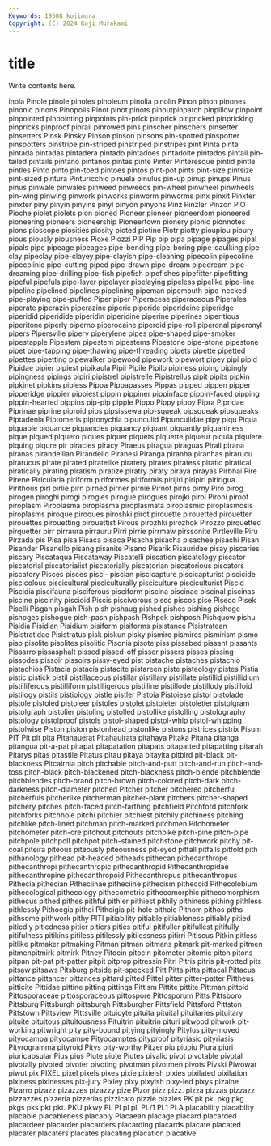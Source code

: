 ```yaml
---
Keywords: 19508 kojimura
Copyright: (C) 2024 Koji Murakami
---
```


# title

Write contents here.



inola Pinole pinole pinoles pinoleum pinolia pinolin Pinon pinon pinones
pinonic pinons Pinopolis Pinot pinot pinots pinoutpinpatch pinpillow pinpoint pinpointed
pinpointing pinpoints pin-prick pinprick pinpricked pinpricking pinpricks pinproof pinrail pinrowed
pins pinscher pinschers pinsetter pinsetters Pinsk Pinsky Pinson pinson pinsons
pin-spotted pinspotter pinspotters pinstripe pin-striped pinstriped pinstripes pint Pinta pinta
pintada pintadas pintadera pintado pintadoes pintadoite pintados pintail pin-tailed pintails
pintano pintanos pintas pinte Pinter Pinteresque pintid pintle pintles Pinto
pinto pin-toed pintoes pintos pint-pot pints pint-size pintsize pint-sized pintura
Pinturicchio pinuela pinulus pin-up pinup pinups Pinus pinus pinwale pinwales
pinweed pinweeds pin-wheel pinwheel pinwheels pin-wing pinwing pinwork pinworks pinworm
pinworms pinx pinxit Pinxter pinxter piny pinyin pinyins pinyl pinyon
pinyons Pinz Pinzler Pinzon PIO Pioche piolet piolets pion pioned
Pioneer pioneer pioneerdom pioneered pioneering pioneers pioneership Pioneertown pionery pionic
pionnotes pions pioscope piosities piosity pioted piotine Piotr piotty pioupiou
pioury pious piously piousness Pioxe Piozzi PIP Pip pip pipa
pipage pipages pipal pipals pipe pipeage pipeages pipe-bending pipe-boring pipe-caulking
pipe-clay pipeclay pipe-clayey pipe-clayish pipe-cleaning pipecolin pipecoline pipecolinic pipe-cutting piped
pipe-drawn pipe-dream pipedream pipe-dreaming pipe-drilling pipe-fish pipefish pipefishes pipefitter pipefitting
pipeful pipefuls pipe-layer pipelayer pipelaying pipeless pipelike pipe-line pipeline pipelined
pipelines pipelining pipeman pipemouth pipe-necked pipe-playing pipe-puffed Piper piper Piperaceae
piperaceous Piperales piperate piperazin piperazine piperic piperide piperideine piperidge piperidid
piperidide piperidin piperidine piperine piperines piperitious piperitone piperly piperno piperocaine
piperoid pipe-roll piperonal piperonyl pipers Pipersville pipery piperylene pipes pipe-shaped
pipe-smoker pipestapple Pipestem pipestem pipestems Pipestone pipe-stone pipestone pipet pipe-tapping
pipe-thawing pipe-threading pipets pipette pipetted pipettes pipetting pipewalker pipewood pipework
pipewort pipey pipi pipid Pipidae pipier pipiest pipikaula Pipil Pipile
Pipilo pipiness piping pipingly pipingness pipings pipiri pipistrel pipistrelle Pipistrellus
pipit pipits pipkin pipkinet pipkins pipless Pippa Pippapasses Pippas pipped
pippen pipper pipperidge pippier pippiest pippin pippiner pippinface pippin-faced pipping
pippin-hearted pippins pip-pip pipple Pippo Pippy pippy Pipra Pipridae Piprinae
piprine piproid pips pipsissewa pip-squeak pipsqueak pipsqueaks Piptadenia Piptomeris piptonychia
pipunculid Pipunculidae pipy piqu Piqua piquable piquance piquancies piquancy piquant
piquantly piquantness pique piqued piquero piques piquet piquets piquette piqueur
piquia piquiere piquing piqure pir piracies piracy Piraeus piragua piraguas
Pirali pirana piranas pirandellian Pirandello Piranesi Piranga piranha piranhas pirarucu
pirarucus pirate pirated piratelike piratery pirates piratess piratic piratical piratically
pirating piratism piratize piratry piraty piraya pirayas Pirbhai Pire Pirene
Piricularia piriform piriformes piriformis pirijiri piripiri piririgua Pirithous pirl pirlie
pirn pirned pirner pirnie Pirnot pirns pirny Piro pirog pirogen
piroghi pirogi pirogies pirogue pirogues pirojki pirol Pironi piroot piroplasm
Piroplasma piroplasma piroplasmata piroplasmic piroplasmosis piroplasms piroque piroques piroshki pirot
pirouette pirouetted pirouetter pirouettes pirouetting pirouettist Pirous pirozhki pirozhok Pirozzo
pirquetted pirquetter pirr pirraura pirrauru Pirri pirrie pirrmaw pirssonite Pirtleville
Piru Pirzada pis Pisa pisa Pisaca pisaca Pisacha pisacha pisachee
pisachi Pisan Pisander Pisanello pisang pisanite Pisano Pisarik Pisauridae pisay
piscaries piscary Piscataqua Piscataway Piscatelli piscation piscatology piscator piscatorial piscatorialist
piscatorially piscatorian piscatorious piscators piscatory Pisces pisces pisci- piscian piscicapture
piscicapturist piscicide piscicolous piscicultural pisciculturally pisciculture pisciculturist Piscid Piscidia piscifauna
pisciferous pisciform piscina piscinae piscinal piscinas piscine piscinity piscioid Piscis
piscivorous pisco piscos pise Piseco Pisek Piselli Pisgah pisgah Pish
pish pishaug pished pishes pishing pishoge pishoges pishogue pish-pash pishpash
Pishpek pishposh Pishquow pishu Pisidia Pisidian Pisidium pisiform pisiforms pisistance
Pisistratean Pisistratidae Pisistratus pisk piskun pisky pismire pismires pismirism pismo
piso pisolite pisolites pisolitic Pisonia pisote piss pissabed pissant pissants
Pissarro pissasphalt pissed pissed-off pisser pissers pisses pissing pissodes pissoir
pissoirs pissy-eyed pist pistache pistaches pistachio pistachios Pistacia pistacia pistacite
pistareen piste pisteology pistes Pistia pistic pistick pistil pistillaceous pistillar
pistillary pistillate pistillid pistillidium pistilliferous pistilliform pistilligerous pistilline pistillode pistillody
pistilloid pistilogy pistils pistiology pistle pistler Pistoia Pistoiese pistol pistolade
pistole pistoled pistoleer pistoles pistolet pistoleter pistoletier pistolgram pistolgraph pistolier
pistoling pistolled pistollike pistolling pistolography pistology pistolproof pistols pistol-shaped pistol-whip
pistol-whipping pistolwise Piston piston pistonhead pistonlike pistons pistrices pistrix Pisum
PIT Pit pit pita Pitahauerat Pitahauirata pitahaya Pitaka Pitana pitanga
pitangua pit-a-pat pitapat pitapatation pitapats pitapatted pitapatting pitarah Pitarys pitas
pitastile Pitatus pitau pitaya pitayita pitbird pit-black pit-blackness Pitcairnia pitch
pitchable pitch-and-putt pitch-and-run pitch-and-toss pitch-black pitch-blackened pitch-blackness pitch-blende pitchblende pitchblendes
pitch-brand pitch-brown pitch-colored pitch-dark pitch-darkness pitch-diameter pitched Pitcher pitcher pitchered
pitcherful pitcherfuls pitcherlike pitcherman pitcher-plant pitchers pitcher-shaped pitchery pitches pitch-faced
pitch-farthing pitchfield Pitchford pitchfork pitchforks pitchhole pitchi pitchier pitchiest pitchily
pitchiness pitching pitchlike pitch-lined pitchman pitch-marked pitchmen Pitchometer pitchometer pitch-ore
pitchout pitchouts pitchpike pitch-pine pitch-pipe pitchpole pitchpoll pitchpot pitch-stained pitchstone
pitchwork pitchy pit-coal piteira piteous piteously piteousness pit-eyed pitfall pitfalls
pitfold pith pithanology pithead pit-headed pitheads pithecan pithecanthrope pithecanthropi pithecanthropic
pithecanthropid Pithecanthropidae pithecanthropine pithecanthropoid Pithecanthropus pithecanthropus Pithecia pithecian Pitheciinae pitheciine
pithecism pithecoid Pithecolobium pithecological pithecology pithecometric pithecomorphic pithecomorphism pithecus pithed
pithes pithful pithier pithiest pithily pithiness pithing pithless pithlessly Pithoegia
pithoi Pithoigia pit-hole pithole Pithom pithos piths pithsome pithwork pithy
PITI pitiability pitiable pitiableness pitiably pitied pitiedly pitiedness pitier pitiers
pities pitiful pitifuller pitifullest pitifully pitifulness pitikins pitiless pitilessly pitilessness
pitirri Pitiscus Pitkin pitless pitlike pitmaker pitmaking Pitman pitman pitmans
pitmark pit-marked pitmen pitmenpitmirk pitmirk Pitney Pitocin pitocin pitometer pitomie
piton pitons pitpan pit-pat pit-patter pitpit pitprop pitressin Pitri Pitris
pitris pit-rotted pits pitsaw pitsaws Pitsburg pitside pit-specked Pitt Pitta
pitta pittacal Pittacus pittance pittancer pittances pittard pitted Pittel pitter
pitter-patter Pittheus pitticite Pittidae pittine pitting pittings Pittism Pittite pittite
Pittman pittoid Pittosporaceae pittosporaceous pittospore Pittosporum Pitts Pittsboro Pittsburg Pittsburgh
pittsburgh Pittsburgher Pittsfield Pittsford Pittston Pittstown Pittsview Pittsville pituicyte pituita
pituital pituitaries pituitary pituite pituitous pituitousness Pituitrin pituitrin pituri pitwood
pitwork pit-working pitwright pity pity-bound pitying pityingly Pitylus pity-moved pityocampa
pityocampe Pityocamptes pityproof pityriasic pityriasis Pityrogramma pityroid Pitys pity-worthy Pitzer
piu piupiu Piura piuri piuricapsular Pius pius Piute piute Piutes
pivalic pivot pivotable pivotal pivotally pivoted pivoter pivoting pivotman pivotmen
pivots Pivski Piwowar piwut pix PIXEL pixel pixels pixes pixie
pixieish pixies pixilated pixilation pixiness pixinesses pix-jury Pixley pixy pixyish
pixy-led pixys pizaine Pizarro pizazz pizazzes pizazzy pize Pizor pizz
pizz. pizza pizzas pizzazz pizzazzes pizzeria pizzerias pizzicato pizzle pizzles
PK pk pk. pkg pkg. pkgs pks pkt pkt. PKU
pkwy PL Pl pl pl. PL/1 PL1 PLA placability placabilty
placable placableness placably Placaean placage placard placarded placardeer placarder placarders
placarding placards placate placated placater placaters placates placating placation placative
